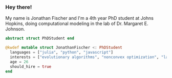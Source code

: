 ### Hey there!

My name is Jonathan Fischer and I'm a 4th year PhD student at Johns Hopkins, doing computational modeling in the lab of Dr. Margaret E. Johnson.

```julia
abstract struct PhDStudent end

@kwdef mutable struct JonathanFischer <: PhDStudent
  languages = ["julia", "python", "javascript"]
  interests = ["evolutionary algorithms", "nonconvex optimization", "language models"]
  age = 26
  should_hire = true
end
```
